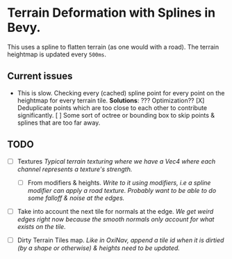 
# Terrain Deformation with Splines in Bevy.

This uses a spline to flatten terrain (as one would with a road). The terrain heightmap is updated every `500ms`.

## Current issues

- This is slow. Checking every (cached) spline point for every point on the heightmap for every terrain tile.
**Solutions**: ??? Optimization??
[X] Deduplicate points which are too close to each other to contribute significantly.
[ ] Some sort of octree or bounding box to skip points & splines that are too far away.

## TODO

- [ ] Textures
*Typical terrain texturing where we have a Vec4 where each channel represents a texture's strength.*
    - [ ] From modifiers & heights.
    *Write to it using modifiers, i.e a spline modifier can apply a road texture. Probably want to be able to do some falloff & noise at the edges.*

- [ ] Take into account the next tile for normals at the edge.
*We get weird edges right now because the smooth normals only account for what exists on the tile.*

- [ ] Dirty Terrain Tiles map.
*Like in OxiNav, append a tile id when it is dirtied (by a shape or otherwise) & heights need to be updated.*